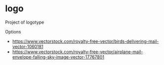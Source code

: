 # logo
Project of logotype


Options
+ https://www.vectorstock.com/royalty-free-vector/birds-delivering-mail-vector-1060181
+ https://www.vectorstock.com/royalty-free-vector/airplane-mail-envelope-falling-sky-image-vector-17767801
